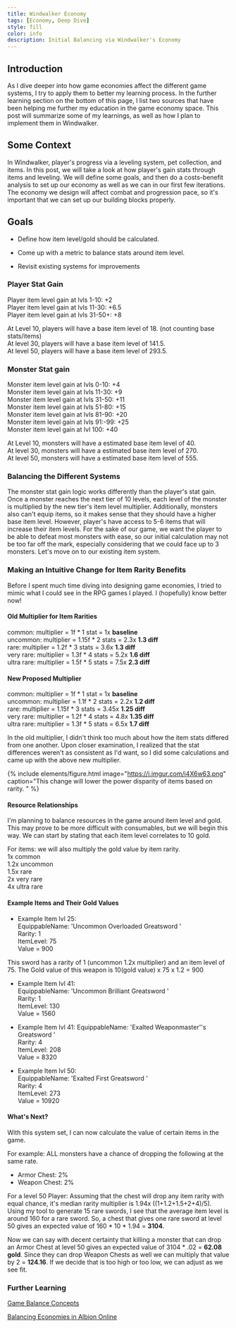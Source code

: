 ```yaml
---
title: Windwalker Economy
tags: [Economy, Deep Dive]
style: fill
color: info
description: Initial Balancing via Windwalker's Economy
---
```


## Introduction

As I dive deeper into how game economies affect the different game systems, I try to apply them to better my learning process. In the further learning section on the bottom of this page, I list two sources that have been helping me further my education in the game economy space. This post will summarize some of my learnings, as well as how I plan to implement them in Windwalker.


## Some Context

In Windwalker, player's progress via a leveling system, pet collection, and items. In this post, we will take a look at how player's gain stats through items and leveling. We will define some goals, and then do a costs-benefit analysis to set up our economy as well as we can in our first few iterations. The economy we design will affect combat and progression pace, so it's important that we can set up our building blocks properly. 

## Goals

* Define how item level/gold should be calculated.

* Come up with a metric to balance stats around item level.

* Revisit existing systems for improvements

### Player Stat Gain

Player item level gain at lvls 1-10:   +2 \
Player item level gain at lvls 11-30:  +6.5 \
Player item level gain at lvls 31-50+: +8

At Level 10, players will have a base item level of 18. (not counting base stats/items)\
At level 30, players will have a base item level of 141.5.\
At level 50, players will have a base item level of 293.5.


### Monster Stat gain

Monster item level gain at lvls 0-10:   +4\
Monster item level gain at lvls 11-30:  +9 \
Monster item level gain at lvls 31-50:  +11\
Monster item level gain at lvls 51-80:  +15\
Monster item level gain at lvls 81-90:  +20 \
Monster item level gain at lvls 91:-99: +25 \
Monster item level gain at lvl 100:    +40 

At Level 10, monsters will have a estimated base item level of 40.\
At level 30, monsters will have a estimated base item level of 270.\
At level 50, monsters will have a estimated base item level of 555.


### Balancing the Different Systems

The monster stat gain logic works differently than the player's stat gain. Once a monster reaches the next tier of 10 levels, each level of the monster is multiplied by the new tier's item level multiplier. Additionally, monsters also can't equip items, so it makes sense that they should have a higher base item level. However, player's have access to 5-6 items that will increase their item levels. For the sake of our game, we want the player to be able to defeat most monsters with ease, so our initial calculation may not be too far off the mark, especially considering that we could face up to 3 monsters. Let's move on to our existing item system.

### Making an Intuitive Change for Item Rarity Benefits

Before I spent much time diving into designing game economies, I tried to mimic what I could see in the RPG games I played. I (hopefully) know better now! 

#### Old Multiplier for Item Rarities
common: multiplier = 1f * 1 stat = 1x			**baseline**\
uncommon: multiplier = 1.15f * 2 stats = 2.3x 	**1.3 diff**\
rare: multiplier = 1.2f * 3 stats = 3.6x 			**1.3 diff**\
very rare: multiplier = 1.3f * 4 stats = 5.2x 		**1.6 diff**\
ultra rare:  multiplier = 1.5f * 5 stats = 7.5x 		**2.3 diff**


#### New Proposed Multiplier
common: multiplier = 1f * 1 stat = 1x			**baseline**\
uncommon: multiplier = 1.1f * 2 stats = 2.2x 		**1.2 diff**\
rare: multiplier = 1.15f * 3 stats = 3.45x 		**1.25 diff**\
very rare: multiplier = 1.2f * 4 stats = 4.8x 		**1.35 diff**\
ultra rare:  multiplier = 1.3f * 5 stats = 6.5x 		**1.7 diff**

In the old multiplier, I didn't think too much about how the item stats differed from one another. Upon closer examination, I realized that the stat differences weren't as consistent as I'd want, so I did some calculations and came up with the above new multiplier. 

{% include elements/figure.html image="https://i.imgur.com/i4X6w63.png" caption="This change will lower the power disparity of items based on rarity. " %}



#### Resource Relationships 
I'm planning to balance resources in the game around item level and gold. This may prove to be more difficult with consumables, but we will begin this way.
We can start by stating that each item level correlates to 10 gold.

For items: we will also multiply the gold value by item rarity.\
1x common\
1.2x uncommon\
1.5x rare\
2x very rare\
4x ultra rare

#### Example Items and Their Gold Values

- Example Item lvl 25: \
    EquippableName: 'Uncommon Overloaded Greatsword '\
    Rarity: 1\
    ItemLevel: 75\
    Value =  900

This sword has a rarity of 1 (uncommon 1.2x multiplier) and an item level of 75. The Gold value of this weapon is 10(gold value) x 75 x 1.2 = 900

- Example Item lvl 41:\
    EquippableName: 'Uncommon Brilliant Greatsword '\
    Rarity: 1\
    ItemLevel: 130\
Value =  1560

- Example Item lvl 41:
    EquippableName: 'Exalted Weaponmaster''s Greatsword '\
    Rarity: 4\
    ItemLevel: 208\
Value = 8320

- Example Item lvl 50:\
    EquippableName: 'Exalted First Greatsword '\
    Rarity: 4\
    ItemLevel: 273\
Value = 10920


#### What's Next?
With this system set, I can now calculate the value of certain items in the game.

For example: ALL monsters have a chance of dropping the following at the same rate.
- Armor Chest: 2%
- Weapon Chest: 2%

For a level 50 Player: Assuming that the chest will drop any item rarity with equal chance, it's median rarity multiplier is 1.94x ((1+1.2+1.5+2+4)/5). Using my tool to generate 15 rare swords, I see that the average item level is around 160 for a rare sword. So, a chest that gives one rare sword at level 50 gives an expected value of 160 * 10 * 1.94 = **3104**.

Now we can say with decent certainty that killing a monster that can drop an Armor Chest at level 50 gives an expected value of 3104 * .02 = **62.08 gold**. Since they can drop Weapon Chests as well we can multiply that value by 2 = **124.16**. If we decide that is too high or too low, we can adjust as we see fit.


### Further Learning
[Game Balance Concepts](
https://gamebalanceconcepts.wordpress.com/)

[Balancing Economies in Albion Online](
https://www.youtube.com/watch?v=aX8f1lE09uY&ab_channel=GDC)